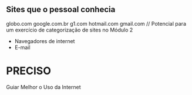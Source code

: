 


## Sites que o pessoal conhecia
globo.com
google.com.br
g1.com
hotmail.com
gmail.com
// Potencial para um exercício de categorização de sites no Módulo 2

- Navegadores de internet
- E-mail

# PRECISO
Guiar Melhor o Uso da Internet
